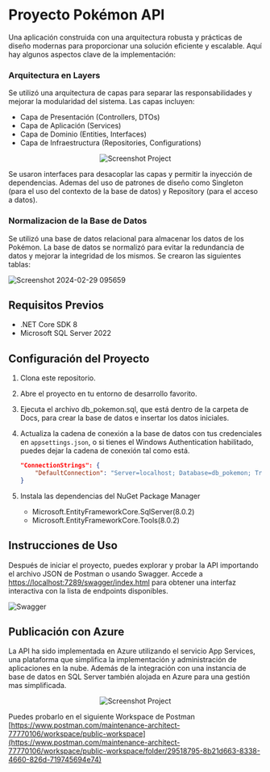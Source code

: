 # Proyecto Pokémon API

Una aplicación construida con una arquitectura robusta y prácticas de diseño modernas para proporcionar una solución eficiente y escalable. Aquí hay algunos aspectos clave de la implementación:
### Arquitectura en Layers
Se utilizó una arquitectura de capas para separar las responsabilidades y mejorar la modularidad del sistema. Las capas incluyen:
- Capa de Presentación (Controllers, DTOs)
- Capa de Aplicación (Services)
- Capa de Dominio (Entities, Interfaces)
- Capa de Infraestructura (Repositories, Configurations)

<div align="center">
    <img src="https://github.com/Ausubel/pokemon-api/assets/97548645/7b9a3890-c662-4e56-8b04-fe99413ad75b" alt="Screenshot Project">
</div>

Se usaron interfaces para desacoplar las capas y permitir la inyección de dependencias. Ademas del uso de patrones de diseño como Singleton (para el uso del contexto de la base de datos) y Repository (para el acceso a datos).

### Normalizacion de la Base de Datos
Se utilizó una base de datos relacional para almacenar los datos de los Pokémon. La base de datos se normalizó para evitar la redundancia de datos y mejorar la integridad de los mismos. Se crearon las siguientes tablas:

![Screenshot 2024-02-29 095659](https://github.com/Ausubel/pokemon-api/assets/97548645/90cd9db2-9981-4da1-9841-53fd8ad58d24)

## Requisitos Previos

- .NET Core SDK 8
- Microsoft SQL Server 2022

## Configuración del Proyecto

1. Clona este repositorio.
2. Abre el proyecto en tu entorno de desarrollo favorito.
3. Ejecuta el archivo db_pokemon.sql, que está dentro de la carpeta de Docs, para crear la base de datos e insertar los datos iniciales.
3. Actualiza la cadena de conexión a la base de datos con tus credenciales en `appsettings.json`, o si tienes el Windows Authentication habilitado, puedes dejar la cadena de conexión tal como está.
    ```json
    "ConnectionStrings": {
        "DefaultConnection": "Server=localhost; Database=db_pokemon; Trusted_Connection=True; TrustServerCertificate=True;"
    }
    ```

5. Instala las dependencias del NuGet Package Manager
    - Microsoft.EntityFrameworkCore.SqlServer(8.0.2)
    - Microsoft.EntityFrameworkCore.Tools(8.0.2)

## Instrucciones de Uso

Después de iniciar el proyecto, puedes explorar y probar la API importando el archivo JSON de Postman o usando Swagger. Accede a [https://localhost:7289/swagger/index.html](http://localhost:7289/swagger/index.html) para obtener una interfaz interactiva con la lista de endpoints disponibles.

![Swagger](https://github.com/Ausubel/pokemon-api/assets/97548645/09e34a70-4460-4a49-928a-56915d310fbd)

## Publicación con Azure

La API ha sido implementada en Azure utilizando el servicio App Services, una plataforma que simplifica la implementación y administración de aplicaciones en la nube. Además de la integración con una instancia de base de datos en SQL Server también alojada en Azure para una gestión mas simplificada.

<div align="center">
    <img src="https://github.com/Ausubel/pokemon-api/assets/97548645/8ff1b323-1866-40c7-ae60-c82155c73cad" alt="Screenshot Project">
</div>

Puedes probarlo en el siguiente Workspace de Postman [https://www.postman.com/maintenance-architect-77770106/workspace/public-workspace](https://www.postman.com/maintenance-architect-77770106/workspace/public-workspace/folder/29518795-8b21d663-8338-4660-826d-719745694e74)


